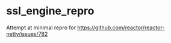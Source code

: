 # ssl_engine_repro
Attempt at minimal repro for https://github.com/reactor/reactor-netty/issues/782
